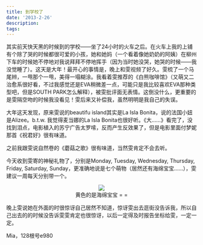 ```yaml
---
title: 到学校了
date: '2013-2-26'
description: 
tags: 
---
```

<p>其实前天快天黑的时候到的学校——坐了24小时的火车之后。在火车上我的上铺有个除了哭的时候都很可爱的小孩，她和她妈（一个看着像她奶奶的阿姨）在柳州下车的时候她不停地对我说拜拜不停地挥手（因为当时她没哭，她哭的时候——我没觉睡了）。这天是大年！最开心的事情是，晚上和雯视频了好久。雯梳了一个马尾辫，一甩那个一甩，美得一塌糊涂。我看着雯推荐的《白熊咖啡馆》（又萌又二治愈系很好看，不过我感觉还是EVA稍微差一点，可能只是我比较喜欢EVA那种类型吧，但是SOUTH PARK怎么解释），被雯批评面无表情。这倒没什么，更重要的是雯隔空吻的时候我没看见！雯后来又补偿我，虽然明明是我自己的失误。</p>
<p>大年这天发现，原来雯说的beautifu island其实是La Isla Bonita，说的法国小妞是Alizee。b.t.w. 我觉得麦当娜的La Isla Bonita也很好听。《大……》看完了，没找到泪点，电影植入的苏宁广告太罗嗦，反而产生反效果了，但是电影里面付梦妮那首《祝君好》很有味道。</p>
<p>之前我跟雯说自然卷的《蘑菇之歌》很有味道，当然雯肯定不会去听。</p>
<p>今天收到雯寄的神秘礼物了，分别是Monday, Tuesday, Wednesday, Thursday, Friday, Saturday, Sunday，更准确地说是七个萌物（居然还有海绵宝宝……），雯建议一周每天分别带一个。</p>
<center><img src="{{urls.media}}/IMG_20130226_210844.jpg"/><br/>黄色的是海绵宝宝 = =</center>
<p>晚上雯说她在外面的时很惊讶自己居然不知道，惊讶雯出去逛街没告诉我，所以自己出去的的时候没告诉雯雯肯定也很惊讶，以后一定得及时报告坐标给雯，一定一定。</p>
<p>Mia，128根号e980</p>